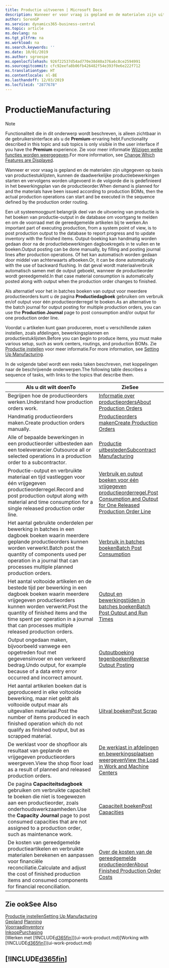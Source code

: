 ```yaml
---
title: Productie uitvoeren | Microsoft Docs
description: Wanneer er voor vraag is gepland en de materialen zijn uitgegeven op basis van productiestuklijsten, kunnen de daadwerkelijke productiebewerkingen starten en vervolgens worden uitgevoerd in de volgorde die is gedefinieerd in het bewerkingsplan van de productieorder.
author: SorenGP
ms.service: dynamics365-business-central
ms.topic: article
ms.devlang: na
ms.tgt_pltfrm: na
ms.workload: na
ms.search.keywords: ''
ms.date: 10/01/2019
ms.author: sgroespe
ms.openlocfilehash: 926f22537d54ad770e38d40a376a6c8ce2594991
ms.sourcegitcommit: cfc92eefa8b06fb426482f54e393f0e6e222f712
ms.translationtype: HT
ms.contentlocale: nl-BE
ms.lasthandoff: 12/03/2019
ms.locfileid: "2877678"
---
```

# <a name="manufacturing"></a><span data-ttu-id="782ae-103">Productie</span><span class="sxs-lookup"><span data-stu-id="782ae-103">Manufacturing</span></span>
> [!NOTE]
> <span data-ttu-id="782ae-104">Functionaliteit die in dit onderwerp wordt beschreven, is alleen zichtbaar in de gebruikersinterface als u de **Premium**-ervaring hebt.</span><span class="sxs-lookup"><span data-stu-id="782ae-104">Functionality described in this topic and sub topics is only visible in the user interface if you have the **Premium** experience.</span></span> <span data-ttu-id="782ae-105">Zie voor meer informatie [Wijzigen welke functies worden weergegeven](ui-experiences.md).</span><span class="sxs-lookup"><span data-stu-id="782ae-105">For more information, see [Change Which Features are Displayed](ui-experiences.md).</span></span>

<span data-ttu-id="782ae-106">Wanneer er voor vraag is gepland en de materialen zijn uitgegeven op basis van productiestuklijsten, kunnen de daadwerkelijke productiebewerkingen starten en vervolgens worden uitgevoerd in de volgorde die is gedefinieerd in het bewerkingsplan van de productieorder.</span><span class="sxs-lookup"><span data-stu-id="782ae-106">When demand is planned for and the materials have been issued according to production BOMs, then the actual production operations can start and be executed in the sequence defined by the production order routing.</span></span>  

<span data-ttu-id="782ae-107">Een uit systeemoogpunt belangrijk deel van de uitvoering van productie is het boeken van productie-output in de database om voortgang te melden en om de voorraad met de gereedgemelde artikelen bij te werken.</span><span class="sxs-lookup"><span data-stu-id="782ae-107">An important part of executing production, from a system point of view, is to post production output to the database to report progress and to update inventory with the finished items.</span></span> <span data-ttu-id="782ae-108">Output-boeking kan handmatig worden gedaan door na de productiebewerkingen dagboekregels in te vullen en te boeken.</span><span class="sxs-lookup"><span data-stu-id="782ae-108">Output posting can be done manually, by filling and posting journal lines after production operations.</span></span> <span data-ttu-id="782ae-109">Of het kan automatisch worden gedaan door middel van achterwaarts afboeken.</span><span class="sxs-lookup"><span data-stu-id="782ae-109">Or, it can be done automatically with the use of backward flushing.</span></span> <span data-ttu-id="782ae-110">In dat geval wordt materiaalverbruik automatisch samen met de output geboekt, wanneer de productieorder wordt gereedgemeld.</span><span class="sxs-lookup"><span data-stu-id="782ae-110">In that case material consumption is automatically posted along with output when the production order changes to finished.</span></span>  

<span data-ttu-id="782ae-111">Als alternatief voor het in batches boeken van output voor meerdere productieorders kunt u de pagina **Productiedagboek** gebruiken om verbruik en/of output voor één productieorderregel te boeken.</span><span class="sxs-lookup"><span data-stu-id="782ae-111">As an alternative to the batch journal for output posting for multiple production orders, you can use the **Production Journal** page to post consumption and/or output for one production order line.</span></span>

<span data-ttu-id="782ae-112">Voordat u artikelen kunt gaan produceren, moet u verschillende zaken instellen, zoals afdelingen, bewerkingsplannen en productiestuklijsten.</span><span class="sxs-lookup"><span data-stu-id="782ae-112">Before you can begin to produce items, you must make various setup, such as work centers, routings, and production BOMs.</span></span> <span data-ttu-id="782ae-113">Zie [Productie instellen](production-configure-production-processes.md) voor meer informatie.</span><span class="sxs-lookup"><span data-stu-id="782ae-113">For more information, see [Setting Up Manufacturing](production-configure-production-processes.md).</span></span>

<span data-ttu-id="782ae-114">In de volgende tabel wordt een reeks taken beschreven, met koppelingen naar de beschrijvende onderwerpen.</span><span class="sxs-lookup"><span data-stu-id="782ae-114">The following table describes a sequence of tasks, with links to the topics that describe them.</span></span>   

|<span data-ttu-id="782ae-115">**Als u dit wilt doen**</span><span class="sxs-lookup"><span data-stu-id="782ae-115">**To**</span></span>|<span data-ttu-id="782ae-116">**Zie**</span><span class="sxs-lookup"><span data-stu-id="782ae-116">**See**</span></span>|  
|------------|-------------|  
|<span data-ttu-id="782ae-117">Begrijpen hoe de productieorders werken.</span><span class="sxs-lookup"><span data-stu-id="782ae-117">Understand how production orders work.</span></span>|[<span data-ttu-id="782ae-118">Informatie over productieorders</span><span class="sxs-lookup"><span data-stu-id="782ae-118">About Production Orders</span></span>](production-about-production-orders.md)|
|<span data-ttu-id="782ae-119">Handmatig productieorders maken.</span><span class="sxs-lookup"><span data-stu-id="782ae-119">Create production orders manually.</span></span>|[<span data-ttu-id="782ae-120">Productieorders maken</span><span class="sxs-lookup"><span data-stu-id="782ae-120">Create Production Orders</span></span>](production-how-to-create-production-orders.md)|
|<span data-ttu-id="782ae-121">Alle of bepaalde bewerkingen in een productieorder uitbesteden aan een toeleverancier.</span><span class="sxs-lookup"><span data-stu-id="782ae-121">Outsource all or selected operations in a production order to a subcontractor.</span></span>|[<span data-ttu-id="782ae-122">Productie uitbesteden</span><span class="sxs-lookup"><span data-stu-id="782ae-122">Subcontract Manufacturing</span></span>](production-how-to-subcontract-manufacturing.md)|
|<span data-ttu-id="782ae-123">Productie-output en verbruikte materiaal en tijd vastleggen voor één vrijgegeven productieorderregel.</span><span class="sxs-lookup"><span data-stu-id="782ae-123">Record and post production output along with material and time consumption for a single released production order line.</span></span>|[<span data-ttu-id="782ae-124">Verbruik en output boeken voor één vrijgegeven productieorderregel.</span><span class="sxs-lookup"><span data-stu-id="782ae-124">Post Consumption and Output for One Released Production Order Line</span></span>](production-how-to-register-consumption-and-output.md)|  
|<span data-ttu-id="782ae-125">Het aantal gebruikte onderdelen per bewerking in batches in een dagboek boeken waarin meerdere geplande productieorders kunnen worden verwerkt.</span><span class="sxs-lookup"><span data-stu-id="782ae-125">Batch post the quantity of components used per operation in a journal that can processes multiple planned production orders.</span></span>|[<span data-ttu-id="782ae-126">Verbruik in batches boeken</span><span class="sxs-lookup"><span data-stu-id="782ae-126">Batch Post Consumption</span></span>](production-how-to-post-consumption.md)|
|<span data-ttu-id="782ae-127">Het aantal voltooide artikelen en de bestede tijd per bewerking in een dagboek boeken waarin meerdere vrijgegeven productieorders kunnen worden verwerkt.</span><span class="sxs-lookup"><span data-stu-id="782ae-127">Post the quantity of finished items and the time spent per operation in a journal that can processes multiple released production orders.</span></span>|[<span data-ttu-id="782ae-128">Output en bewerkingstijden in batches boeken</span><span class="sxs-lookup"><span data-stu-id="782ae-128">Batch Post Output and Run Times</span></span>](production-how-to-post-output-quantity.md)|
|<span data-ttu-id="782ae-129">Output ongedaan maken, bijvoorbeeld vanwege een opgetreden fout met gegevensinvoer en een verkeerd bedrag.</span><span class="sxs-lookup"><span data-stu-id="782ae-129">Undo output, for example because of a data entry error occurred and incorrect amount.</span></span>  |[<span data-ttu-id="782ae-130">Outputboeking tegenboeken</span><span class="sxs-lookup"><span data-stu-id="782ae-130">Reverse Output Posting</span></span>](production-how-to-reverse-output-posting.md)|  
|<span data-ttu-id="782ae-131">Het aantal artikelen boeken dat is geproduceerd in elke voltooide bewerking, maar niet geldt als voltooide output maar als uitgevallen materiaal.</span><span class="sxs-lookup"><span data-stu-id="782ae-131">Post the number of items produced in each finished operation which do not qualify as finished output, but as scrapped material.</span></span>|[<span data-ttu-id="782ae-132">Uitval boeken</span><span class="sxs-lookup"><span data-stu-id="782ae-132">Post Scrap</span></span>](production-how-to-post-scrap.md)|
|<span data-ttu-id="782ae-133">De werklast voor de shopfloor als resultaat van geplande en vrijgegeven productieorders weergeven.</span><span class="sxs-lookup"><span data-stu-id="782ae-133">View the shop floor load as a result of planned and released production orders.</span></span>|[<span data-ttu-id="782ae-134">De werklast in afdelingen en bewerkingsplaatsen weergeven</span><span class="sxs-lookup"><span data-stu-id="782ae-134">View the Load in Work and Machine Centers</span></span>](production-how-to-view-the-load-on-work-centers.md)|      
|<span data-ttu-id="782ae-135">De pagina **Capaciteitsdagboek** gebruiken om verbruikte capaciteit te boeken die niet is toegewezen aan een productieorder, zoals onderhoudswerkzaamheden.</span><span class="sxs-lookup"><span data-stu-id="782ae-135">Use the **Capacity Journal** page to post consumed capacities that are not assigned to a production order, such as maintenance work.</span></span>|[<span data-ttu-id="782ae-136">Capaciteit boeken</span><span class="sxs-lookup"><span data-stu-id="782ae-136">Post Capacities</span></span>](production-how-to-post-capacities.md)|  
|<span data-ttu-id="782ae-137">De kosten van gereedgemelde productieartikelen en verbruikte materialen berekenen en aanpassen voor financiële reconciliatie.</span><span class="sxs-lookup"><span data-stu-id="782ae-137">Calculate and adjust the cost of finished production items and consumed components for financial reconciliation.</span></span>|[<span data-ttu-id="782ae-138">Over de kosten van de gereedgemelde productieorder</span><span class="sxs-lookup"><span data-stu-id="782ae-138">About Finished Production Order Costs</span></span>](finance-about-finished-production-order-costs.md)|  

## <a name="see-also"></a><span data-ttu-id="782ae-139">Zie ook</span><span class="sxs-lookup"><span data-stu-id="782ae-139">See Also</span></span>  
[<span data-ttu-id="782ae-140">Productie instellen</span><span class="sxs-lookup"><span data-stu-id="782ae-140">Setting Up Manufacturing</span></span>](production-configure-production-processes.md)  
<span data-ttu-id="782ae-141">[Gepland](production-planning.md)    </span><span class="sxs-lookup"><span data-stu-id="782ae-141">[Planning](production-planning.md)    </span></span>  
[<span data-ttu-id="782ae-142">Voorraad</span><span class="sxs-lookup"><span data-stu-id="782ae-142">Inventory</span></span>](inventory-manage-inventory.md)  
[<span data-ttu-id="782ae-143">Inkoop</span><span class="sxs-lookup"><span data-stu-id="782ae-143">Purchasing</span></span>](purchasing-manage-purchasing.md)  
<span data-ttu-id="782ae-144">[Werken met [!INCLUDE[d365fin](includes/d365fin_md.md)]](ui-work-product.md)</span><span class="sxs-lookup"><span data-stu-id="782ae-144">[Working with [!INCLUDE[d365fin](includes/d365fin_md.md)]](ui-work-product.md)</span></span>

## [!INCLUDE[d365fin](includes/free_trial_md.md)]  
